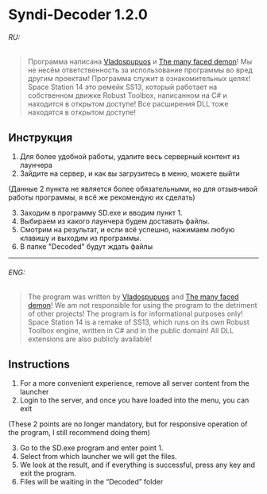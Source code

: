 # Syndi-Decoder 1.2.0
######  RU:

>Программа написана [Vladospupuos](https://github.com/vladospupuos2) и [The many faced demon](https://github.com/themanyfaceddemon)!
>Мы не несём ответственность за использование программы во вред другим проектам!
>Программа служит в ознакомительных целях!
>Space Station 14 это ремейк SS13, который работает на собственном движке Robust Toolbox, 
>написанном на C# и находится в открытом доступе!
>Все расширения DLL тоже находятся в открытом доступе!

## Инструкция 
1) Для более удобной работы, удалите весь серверный контент из лаунчера
2) Зайдите на сервер, и как вы загрузитесь в меню, можете выйти

(Данные 2 пункта не является более обязательными, но для отзывчивой работы программы, я всё же рекомендую их сделать)

3) Заходим в программу SD.exe и вводим пункт 1.
4) Выбираем из какого лаунчера будем доставать файлы.
5) Смотрим на результат, и если всё успешно, нажимаем любую клавишу и выходим из программы.
6) В папке "Decoded" будут ждать файлы
___

###### ENG:

>The program was written by [Vladospupuos](https://github.com/vladospupuos2) and [The many faced demon](https://github.com/themanyfaceddemon)!
>We am not responsible for using the program to the detriment of other projects!
>The program is for informational purposes only!
>Space Station 14 is a remake of SS13, which runs on its own Robust Toolbox engine,
>written in C# and in the public domain!
>All DLL extensions are also publicly available!

## Instructions
1) For a more convenient experience, remove all server content from the launcher
2) Login to the server, and once you have loaded into the menu, you can exit

(These 2 points are no longer mandatory, but for responsive operation of the program, I still recommend doing them)

3) Go to the SD.exe program and enter point 1.
4) Select from which launcher we will get the files.
5) We look at the result, and if everything is successful, press any key and exit the program.
6) Files will be waiting in the “Decoded” folder
